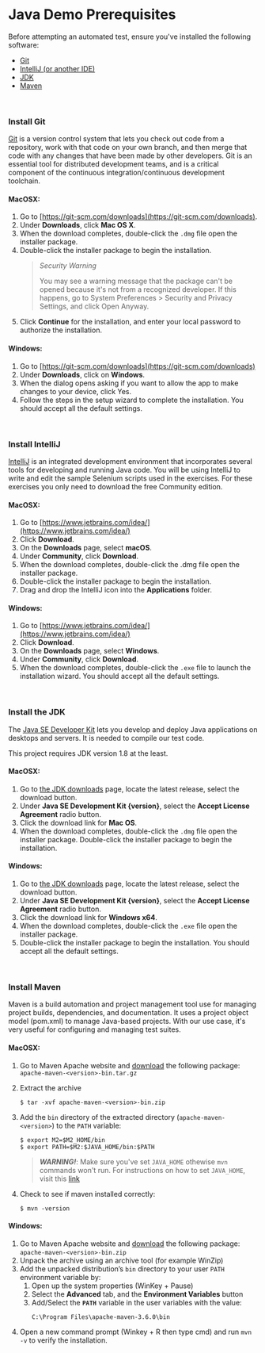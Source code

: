 # Java Demo Prerequisites

Before attempting an automated test, ensure you've installed the following software:
* [Git](#install-git)
* [IntelliJ (or another IDE)](#install-intellij)
* [JDK](#install-the-jdk)
* [Maven](#install-maven)

<br />

### Install Git

[Git](https://git-scm.com/doc) is a version control system that lets you check out code from a repository, 
work with that code on your own branch, and then merge that code with any changes that have been made by other developers. 
Git is an essential tool for distributed development teams, and is a critical component of the continuous 
integration/continuous development toolchain.

#### MacOSX:

1. Go to [https://git-scm.com/downloads](https://git-scm.com/downloads).
2. Under **Downloads**, click **Mac OS X**.
3. When the download completes, double-click the `.dmg` file open the installer package.
4. Double-click the installer package to begin the installation.
    > *Security Warning*
    >
    > You may see a warning message that the package can't be opened because it's not from a recognized developer. 
    If this happens, go to System Preferences > Security and Privacy Settings, and click Open Anyway.
5. Click **Continue** for the installation, and enter your local password to authorize the installation.

#### Windows:

1. Go to [https://git-scm.com/downloads](https://git-scm.com/downloads)
2. Under **Downloads**, click on **Windows**.
3. When the dialog opens asking if you want to allow the app to make changes to your device, click Yes.
4. Follow the steps in the setup wizard to complete the installation. You should accept all the default settings.

<br />

### Install IntelliJ

[IntelliJ](https://www.jetbrains.com/idea/) is an integrated development environment that incorporates several tools for developing and running Java code. You will be using IntelliJ to write and edit the sample Selenium scripts used in the exercises.  For these exercises you only need to download the free Community edition.

#### MacOSX:

1. Go to [https://www.jetbrains.com/idea/](https://www.jetbrains.com/idea/)
2. Click **Download**.
3. On the **Downloads** page, select **macOS**.
4. Under **Community**, click **Download**.
5. When the download completes, double-click the .dmg file open the installer package.
6. Double-click the installer package to begin the installation.
7. Drag and drop the IntelliJ icon into the **Applications** folder.

#### Windows:

1. Go to [https://www.jetbrains.com/idea/](https://www.jetbrains.com/idea/)
2. Click **Download**.
3. On the **Downloads** page, select **Windows**.
4. Under **Community**, click **Download**.
5. When the download completes, double-click the `.exe` file to launch the installation wizard. 
You should accept all the default settings.

<br />

### Install the JDK

The [Java SE Developer Kit](http://www.oracle.com/technetwork/java/javase/overview/index.html) lets you develop and 
deploy Java applications on desktops and servers. It is needed to compile our test code.

This project requires JDK version 1.8 at the least.

#### MacOSX:

1. Go to [the JDK downloads](https://www.oracle.com/technetwork/java/javase/downloads/index.html) page, locate the latest release, select the download button.
2. Under **Java SE Development Kit {version}**, select the **Accept License Agreement** radio button.
3. Click the download link for **Mac OS**.
4. When the download completes, double-click the `.dmg` file open the installer package.
Double-click the installer package to begin the installation.

#### Windows:

1. Go to [the JDK downloads](https://www.oracle.com/technetwork/java/javase/downloads/index.html) page, locate the latest release, select the download button.
2. Under **Java SE Development Kit {version}**, select the **Accept License Agreement** radio button.
3. Click the download link for **Windows x64**.
4. When the download completes, double-click the `.exe` file open the installer package.
5. Double-click the installer package to begin the installation. You should accept all the default settings.

<br />

### Install Maven

Maven is a build automation and project management tool use for managing project builds, dependencies, and documentation. It uses a project object model (pom.xml) to manage Java-based projects. With our use case, it's very useful for configuring and managing test suites.

#### MacOSX:

1. Go to Maven Apache website and [download](https://maven.apache.org/install.html) the following package: `apache-maven-<version>-bin.tar.gz`
2. Extract the archive
    ```
    $ tar -xvf apache-maven-<version>-bin.zip
    ```
3. Add the `bin` directory of the extracted directory (`apache-maven-<version>`) to the `PATH` variable:
    ```
    $ export M2=$M2_HOME/bin
    $ export PATH=$M2:$JAVA_HOME/bin:$PATH
    ```
    > ***WARNING!***: Make sure you've set `JAVA_HOME` othewise `mvn` commands won't run. For instructions on how to set `JAVA_HOME`, visit this [link](https://docs.oracle.com/cd/E19182-01/821-0917/inst_jdk_javahome_t/index.html)

4. Check to see if maven installed correctly:
    ```
    $ mvn -version
    ```

#### Windows:

1. Go to Maven Apache website and [download](https://maven.apache.org/install.html) the following package: `apache-maven-<version>-bin.zip`
2. Unpack the archive using an archive tool (for example WinZip)
3. Add the unpacked distribution’s `bin` directory to your user `PATH` environment variable by:
    1. Open up the system properties (WinKey + Pause) 
    2. Select the **Advanced** tab, and the **Environment Variables** button
    3. Add/Select the **`PATH`** variable in the user variables with the value:
        ```
        C:\Program Files\apache-maven-3.6.0\bin
        ```
4. Open a new command prompt (Winkey + R then type cmd) and run `mvn -v` to verify the installation.

<br />